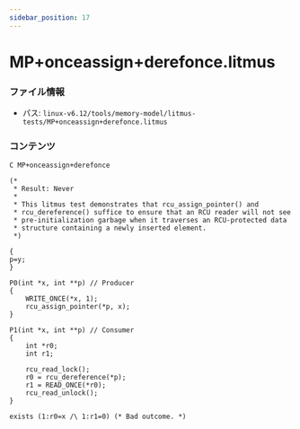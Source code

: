 ```yaml
---
sidebar_position: 17
---
```

# MP+onceassign+derefonce.litmus

### ファイル情報

- パス: `linux-v6.12/tools/memory-model/litmus-tests/MP+onceassign+derefonce.litmus`

### コンテンツ

```litmus
C MP+onceassign+derefonce

(*
 * Result: Never
 *
 * This litmus test demonstrates that rcu_assign_pointer() and
 * rcu_dereference() suffice to ensure that an RCU reader will not see
 * pre-initialization garbage when it traverses an RCU-protected data
 * structure containing a newly inserted element.
 *)

{
p=y;
}

P0(int *x, int **p) // Producer
{
	WRITE_ONCE(*x, 1);
	rcu_assign_pointer(*p, x);
}

P1(int *x, int **p) // Consumer
{
	int *r0;
	int r1;

	rcu_read_lock();
	r0 = rcu_dereference(*p);
	r1 = READ_ONCE(*r0);
	rcu_read_unlock();
}

exists (1:r0=x /\ 1:r1=0) (* Bad outcome. *)

```
